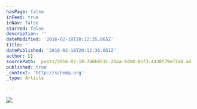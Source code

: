```yaml
---
hasPage: false
inFeed: true
inNav: false
starred: false
description: ''
dateModified: '2016-02-18T20:12:35.865Z'
title: ''
datePublished: '2016-02-18T20:12:36.051Z'
author: []
sourcePath: _posts/2016-02-18-760b953c-2daa-4db8-85f3-4438f79e72a8.md
published: true
_context: 'http://schema.org'
_type: Article

---
```

![](https://the-grid-user-content.s3-us-west-2.amazonaws.com/a0b5e11f-866b-41f2-901a-9cd568ad5812.jpg)